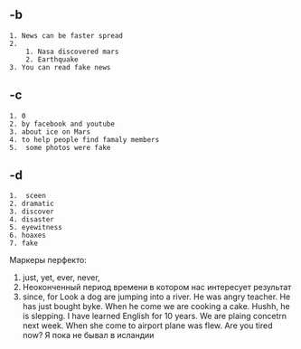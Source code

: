 ## -b
	1. News can be faster spread
	2. 
		1. Nasa discovered mars
		2. Earthquake
	3. You can read fake news 
## -c
	1. 0 
	2. by facebook and youtube
	3. about ice on Mars
	4. to help people find famaly members
	5.  some photos were fake 
## -d
	1.  sceen
	2. dramatic
	3. discover
	4. disaster
	5. eyewitness
	6. hoaxes 
	7. fake

Маркеры перфекто: 
1. just, yet, ever, never,
2. Неоконченный период времени в котором нас интересует результат
3. since, for 
Look a dog are jumping into a river.
He was angry teacher.
He has just bought byke. 
When he come we are cooking a cake.
Hushh, he is slepping.
I have learned English for 10 years.
We are plaing concetrn next week.
When she come to airport plane was flew.
Are you tired now?
Я пока не бывал в исландии